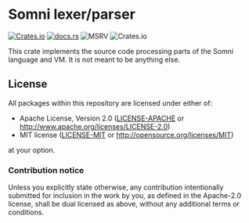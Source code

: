 Somni lexer/parser
==================

[![Crates.io](https://img.shields.io/crates/v/somni-parser?labelColor=1C2C2E&color=C96329&logo=Rust&style=flat-square)](https://crates.io/crates/somni-parser)
[![docs.rs](https://img.shields.io/docsrs/somni-parser?labelColor=1C2C2E&color=C96329&logo=rust&style=flat-square)](https://docs.rs/somni-parser/latest/)
![MSRV](https://img.shields.io/badge/MSRV-1.82.0-blue?labelColor=1C2C2E&style=flat-square)
![Crates.io](https://img.shields.io/crates/l/somni-parser?labelColor=1C2C2E&style=flat-square)

This crate implements the source code processing parts of the Somni language and VM. It is not meant
to be anything else.

## License

All packages within this repository are licensed under either of:

- Apache License, Version 2.0 ([LICENSE-APACHE](LICENSE-APACHE) or http://www.apache.org/licenses/LICENSE-2.0)
- MIT license ([LICENSE-MIT](LICENSE-MIT) or http://opensource.org/licenses/MIT)

at your option.

### Contribution notice

Unless you explicitly state otherwise, any contribution intentionally submitted for inclusion in
the work by you, as defined in the Apache-2.0 license, shall be dual licensed as above, without
any additional terms or conditions.
